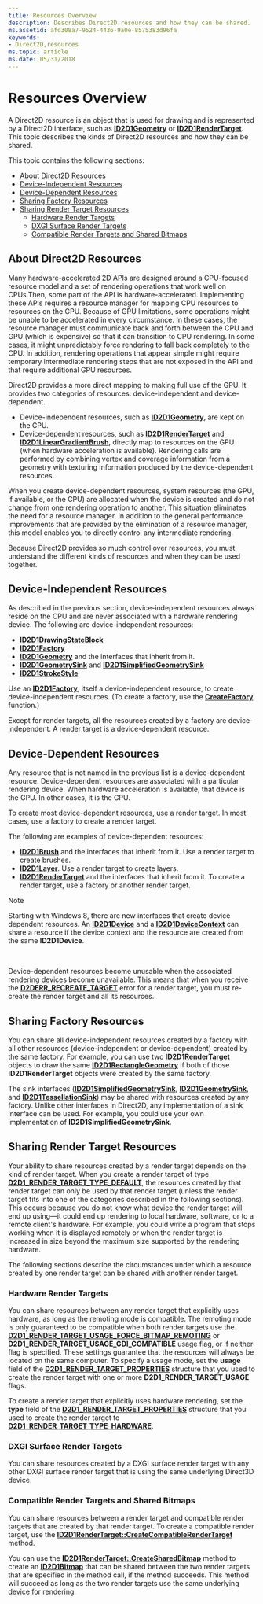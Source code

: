 ```yaml
---
title: Resources Overview
description: Describes Direct2D resources and how they can be shared.
ms.assetid: afd308a7-9524-4436-9a0e-8575383d96fa
keywords:
- Direct2D,resources
ms.topic: article
ms.date: 05/31/2018
---
```


# Resources Overview

A Direct2D resource is an object that is used for drawing and is represented by a Direct2D interface, such as [**ID2D1Geometry**](/windows/win32/api/d2d1/nn-d2d1-id2d1geometry) or [**ID2D1RenderTarget**](/windows/win32/api/d2d1/nn-d2d1-id2d1rendertarget). This topic describes the kinds of Direct2D resources and how they can be shared.

This topic contains the following sections:

-   [About Direct2D Resources](#about-direct2d-resources)
-   [Device-Independent Resources](#device-independent-resources)
-   [Device-Dependent Resources](#device-dependent-resources)
-   [Sharing Factory Resources](#sharing-factory-resources)
-   [Sharing Render Target Resources](#sharing-render-target-resources)
    -   [Hardware Render Targets](#hardware-render-targets)
    -   [DXGI Surface Render Targets](#dxgi-surface-render-targets)
    -   [Compatible Render Targets and Shared Bitmaps](#compatible-render-targets-and-shared-bitmaps)

## About Direct2D Resources

Many hardware-accelerated 2D APIs are designed around a CPU-focused resource model and a set of rendering operations that work well on CPUs.Then, some part of the API is hardware-accelerated. Implementing these APIs requires a resource manager for mapping CPU resources to resources on the GPU. Because of GPU limitations, some operations might be unable to be accelerated in every circumstance. In these cases, the resource manager must communicate back and forth between the CPU and GPU (which is expensive) so that it can transition to CPU rendering. In some cases, it might unpredictably force rendering to fall back completely to the CPU. In addition, rendering operations that appear simple might require temporary intermediate rendering steps that are not exposed in the API and that require additional GPU resources.

Direct2D provides a more direct mapping to making full use of the GPU. It provides two categories of resources: device-independent and device-dependent.

-   Device-independent resources, such as [**ID2D1Geometry**](/windows/win32/api/d2d1/nn-d2d1-id2d1geometry), are kept on the CPU.
-   Device-dependent resources, such as [**ID2D1RenderTarget**](/windows/win32/api/d2d1/nn-d2d1-id2d1rendertarget) and [**ID2D1LinearGradientBrush**](/windows/win32/api/d2d1/nn-d2d1-id2d1lineargradientbrush), directly map to resources on the GPU (when hardware acceleration is available). Rendering calls are performed by combining vertex and coverage information from a geometry with texturing information produced by the device-dependent resources.

When you create device-dependent resources, system resources (the GPU, if available, or the CPU) are allocated when the device is created and do not change from one rendering operation to another. This situation eliminates the need for a resource manager. In addition to the general performance improvements that are provided by the elimination of a resource manager, this model enables you to directly control any intermediate rendering.

Because Direct2D provides so much control over resources, you must understand the different kinds of resources and when they can be used together.

## Device-Independent Resources

As described in the previous section, device-independent resources always reside on the CPU and are never associated with a hardware rendering device. The following are device-independent resources:

-   [**ID2D1DrawingStateBlock**](/windows/win32/api/d2d1/nn-d2d1-id2d1drawingstateblock)
-   [**ID2D1Factory**](/windows/win32/api/d2d1/nn-d2d1-id2d1factory)
-   [**ID2D1Geometry**](/windows/win32/api/d2d1/nn-d2d1-id2d1geometry) and the interfaces that inherit from it.
-   [**ID2D1GeometrySink**](/windows/win32/api/d2d1/nn-d2d1-id2d1geometrysink) and [**ID2D1SimplifiedGeometrySink**](/windows/win32/api/d2d1/nn-d2d1-id2d1simplifiedgeometrysink)
-   [**ID2D1StrokeStyle**](/windows/win32/api/d2d1/nn-d2d1-id2d1strokestyle)

Use an [**ID2D1Factory**](/windows/win32/api/d2d1/nn-d2d1-id2d1factory), itself a device-independent resource, to create device-independent resources. (To create a factory, use the [**CreateFactory**](/windows/desktop/api/d2d1/nf-d2d1-d2d1createfactory) function.)

Except for render targets, all the resources created by a factory are device-independent. A render target is a device-dependent resource.

## Device-Dependent Resources

Any resource that is not named in the previous list is a device-dependent resource. Device-dependent resources are associated with a particular rendering device. When hardware acceleration is available, that device is the GPU. In other cases, it is the CPU.

To create most device-dependent resources, use a render target. In most cases, use a factory to create a render target.

The following are examples of device-dependent resources:

-   [**ID2D1Brush**](/windows/win32/api/d2d1/nn-d2d1-id2d1brush) and the interfaces that inherit from it. Use a render target to create brushes.
-   [**ID2D1Layer**](/windows/win32/api/d2d1/nn-d2d1-id2d1layer). Use a render target to create layers.
-   [**ID2D1RenderTarget**](/windows/win32/api/d2d1/nn-d2d1-id2d1rendertarget) and the interfaces that inherit from it. To create a render target, use a factory or another render target.

> [!Note]  
> Starting with Windows 8, there are new interfaces that create device dependent resources. An [**ID2D1Device**](/windows/win32/api/d2d1_1/nn-d2d1_1-id2d1device) and a [**ID2D1DeviceContext**](/windows/win32/api/d2d1_1/nn-d2d1_1-id2d1devicecontext) can share a resource if the device context and the resource are created from the same **ID2D1Device**.

 

Device-dependent resources become unusable when the associated rendering devices become unavailable. This means that when you receive the [**D2DERR\_RECREATE\_TARGET**](direct2d-error-codes.md) error for a render target, you must re-create the render target and all its resources.

## Sharing Factory Resources

You can share all device-independent resources created by a factory with all other resources (device-independent or device-dependent) created by the same factory. For example, you can use two [**ID2D1RenderTarget**](/windows/win32/api/d2d1/nn-d2d1-id2d1rendertarget) objects to draw the same [**ID2D1RectangleGeometry**](/windows/win32/api/d2d1/nn-d2d1-id2d1rectanglegeometry) if both of those **ID2D1RenderTarget** objects were created by the same factory.

The sink interfaces ([**ID2D1SimplifiedGeometrySink**](/windows/win32/api/d2d1/nn-d2d1-id2d1simplifiedgeometrysink), [**ID2D1GeometrySink**](/windows/win32/api/d2d1/nn-d2d1-id2d1geometrysink), and [**ID2D1TessellationSink**](/windows/win32/api/d2d1/nn-d2d1-id2d1tessellationsink)) may be shared with resources created by any factory. Unlike other interfaces in Direct2D, any implementation of a sink interface can be used. For example, you could use your own implementation of **ID2D1SimplifiedGeometrySink**.

## Sharing Render Target Resources

Your ability to share resources created by a render target depends on the kind of render target. When you create a render target of type [**D2D1\_RENDER\_TARGET\_TYPE\_DEFAULT**](/windows/desktop/api/d2d1/ne-d2d1-d2d1_render_target_type), the resources created by that render target can only be used by that render target (unless the render target fits into one of the categories described in the following sections). This occurs because you do not know what device the render target will end up using—it could end up rendering to local hardware, software, or to a remote client's hardware. For example, you could write a program that stops working when it is displayed remotely or when the render target is increased in size beyond the maximum size supported by the rendering hardware.

The following sections describe the circumstances under which a resource created by one render target can be shared with another render target.

### Hardware Render Targets

You can share resources between any render target that explicitly uses hardware, as long as the remoting mode is compatible. The remoting mode is only guaranteed to be compatible when both render targets use the [**D2D1\_RENDER\_TARGET\_USAGE\_FORCE\_BITMAP\_REMOTING**](/windows/desktop/api/d2d1/ne-d2d1-d2d1_render_target_usage) or **D2D1\_RENDER\_TARGET\_USAGE\_GDI\_COMPATIBLE** usage flag, or if neither flag is specified. These settings guarantee that the resources will always be located on the same computer. To specify a usage mode, set the **usage** field of the [**D2D1\_RENDER\_TARGET\_PROPERTIES**](/windows/desktop/api/d2d1/ns-d2d1-d2d1_render_target_properties) structure that you used to create the render target with one or more **D2D1\_RENDER\_TARGET\_USAGE** flags.

To create a render target that explicitly uses hardware rendering, set the **type** field of the [**D2D1\_RENDER\_TARGET\_PROPERTIES**](/windows/desktop/api/d2d1/ns-d2d1-d2d1_render_target_properties) structure that you used to create the render target to [**D2D1\_RENDER\_TARGET\_TYPE\_HARDWARE**](/windows/desktop/api/d2d1/ne-d2d1-d2d1_render_target_type).

### DXGI Surface Render Targets

You can share resources created by a DXGI surface render target with any other DXGI surface render target that is using the same underlying Direct3D device.

### Compatible Render Targets and Shared Bitmaps

You can share resources between a render target and compatible render targets that are created by that render target. To create a compatible render target, use the [**ID2D1RenderTarget::CreateCompatibleRenderTarget**](/windows/desktop/api/d2d1/nf-d2d1-id2d1rendertarget-createcompatiblerendertarget(id2d1bitmaprendertarget)) method.

You can use the [**ID2D1RenderTarget::CreateSharedBitmap**](/windows/win32/api/d2d1/nf-d2d1-id2d1rendertarget-createsharedbitmap) method to create an [**ID2D1Bitmap**](/windows/win32/api/d2d1/nn-d2d1-id2d1bitmap) that can be shared between the two render targets that are specified in the method call, if the method succeeds. This method will succeed as long as the two render targets use the same underlying device for rendering.

 

 
